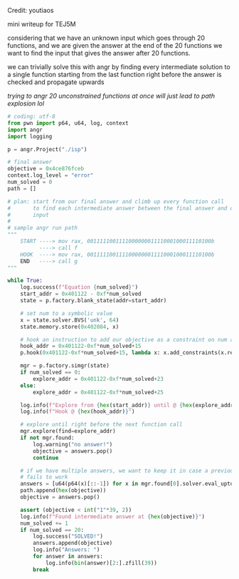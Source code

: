 Credit: youtiaos

mini writeup for TEJ5M

considering that we have an unknown input which goes through 20 functions, and we are given the answer at the end of the 20 functions
we want to find the input that gives the answer after 20 functions. 

we can trivially solve this with angr by finding every intermediate solution to a single function starting from the last function right before the answer is checked and propagate upwards

*trying to angr 20 unconstrained functions at once will just lead to path explosion lol*

```py
# coding: utf-8
from pwn import p64, u64, log, context
import angr
import logging 

p = angr.Project("./isp")

# final answer
objective = 0x4ce876fceb
context.log_level = "error"
num_solved = 0
path = []

# plan: start from our final answer and climb up every function call
#       to find each intermediate answer between the final answer and our
#       input
#
# sample angr run path
"""
    START ----> mov rax, 001111100111100000001111000100011110100b
          ----> call f
    HOOK  ----> mov rax, 001111100111100000001111000100011110100b
    END   ----> call g
"""

while True:
    log.success(f"Equation {num_solved}")
    start_addr = 0x401122 - 0xf*num_solved
    state = p.factory.blank_state(addr=start_addr)

    # set num to a symbolic value
    x = state.solver.BVS('unk', 64)
    state.memory.store(0x402084, x)

    # hook an instruction to add our objective as a constraint on num after the function call
    hook_addr = 0x401122-0xf*num_solved+15
    p.hook(0x401122-0xf*num_solved+15, lambda x: x.add_constraints(x.regs.rax == objective))

    mgr = p.factory.simgr(state)
    if num_solved == 0:
        explore_addr = 0x401122-0xf*num_solved+23
    else:
        explore_addr = 0x401122-0xf*num_solved+25

    log.info(f"Explore from {hex(start_addr)} until @ {hex(explore_addr)}")
    log.info(f"Hook @ {hex(hook_addr)}")

    # explore until right before the next function call
    mgr.explore(find=explore_addr)
    if not mgr.found:
        log.warning("no answer!")
        objective = answers.pop()
        continue

    # if we have multiple answers, we want to keep it in case a previous answer
    # fails to work
    answers = [u64(p64(x)[::-1]) for x in mgr.found[0].solver.eval_upto(x, 10)]
    path.append(hex(objective))
    objective = answers.pop()

    assert (objective < int("1"*39, 2))
    log.info(f"Found intermediate answer at {hex(objective)}")
    num_solved += 1
    if num_solved == 20:
        log.success("SOLVED!")
        answers.append(objective)
        log.info("Answers: ")
        for answer in answers:
            log.info(bin(answer)[2:].zfill(39))
        break
```
